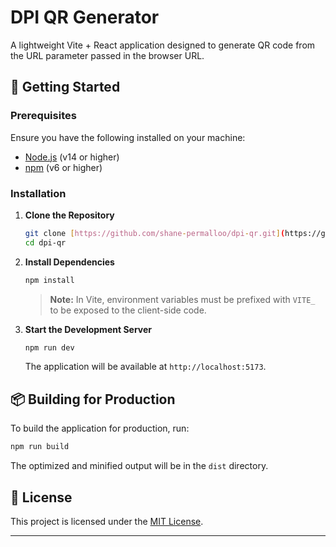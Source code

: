 # DPI QR Generator

A lightweight Vite + React application designed to generate QR code from the URL parameter passed in the browser URL.

## 🚀 Getting Started

### Prerequisites

Ensure you have the following installed on your machine:

- [Node.js](https://nodejs.org/) (v14 or higher)
- [npm](https://www.npmjs.com/) (v6 or higher)

### Installation

1. **Clone the Repository**

   ```bash
   git clone [https://github.com/shane-permalloo/dpi-qr.git](https://github.com/shane-permalloo/DPI-QR.git)
   cd dpi-qr
   ```

2. **Install Dependencies**

   ```bash
   npm install
   ```

   > **Note:** In Vite, environment variables must be prefixed with `VITE_` to be exposed to the client-side code.

4. **Start the Development Server**

   ```bash
   npm run dev
   ```

   The application will be available at `http://localhost:5173`.

## 📦 Building for Production

To build the application for production, run:

```bash
npm run build
```

The optimized and minified output will be in the `dist` directory.

## 📝 License

This project is licensed under the [MIT License](LICENSE).

---
